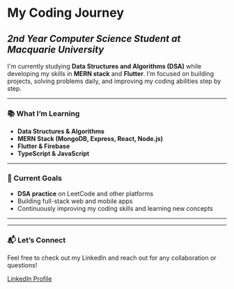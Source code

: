 # My Coding Journey

## _2nd Year Computer Science Student at Macquarie University_

I'm currently studying **Data Structures and Algorithms (DSA)** while developing my skills in **MERN stack** and **Flutter**. I’m focused on building projects, solving problems daily, and improving my coding abilities step by step.

---

### 📚 What I’m Learning

- **Data Structures & Algorithms**
- **MERN Stack (MongoDB, Express, React, Node.js)**
- **Flutter & Firebase**
- **TypeScript & JavaScript**

---

### 🚀 Current Goals

- **DSA practice** on LeetCode and other platforms
- Building full-stack web and mobile apps
- Continuously improving my coding skills and learning new concepts

---

---

### 📬 Let’s Connect

Feel free to check out my LinkedIn and reach out for any collaboration or questions!

[LinkedIn Profile](https://www.linkedin.com/in/youngjaekimdeveloper/)
